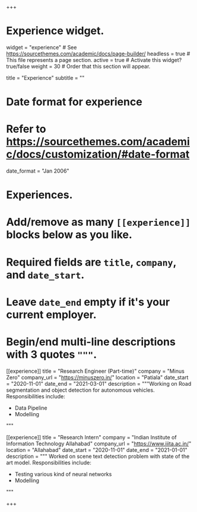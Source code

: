 +++
# Experience widget.
widget = "experience"  # See https://sourcethemes.com/academic/docs/page-builder/
headless = true  # This file represents a page section.
active = true  # Activate this widget? true/false
weight = 30  # Order that this section will appear.

title = "Experience"
subtitle = ""

# Date format for experience
#   Refer to https://sourcethemes.com/academic/docs/customization/#date-format
date_format = "Jan 2006"

# Experiences.
#   Add/remove as many `[[experience]]` blocks below as you like.
#   Required fields are `title`, `company`, and `date_start`.
#   Leave `date_end` empty if it's your current employer.
#   Begin/end multi-line descriptions with 3 quotes `"""`.
[[experience]]
  title = "Research Engineer (Part-time)"
  company = "Minus Zero"
  company_url = "https://minuszero.in/"
  location = "Patiala"
  date_start = "2020-11-01"
  date_end = "2021-03-01"
  description = """Working on Road segmentation and object detection for autonomous vehicles.
  Responsibilities include:
  
  * Data Pipeline
  * Modelling

  """

[[experience]]
  title = "Research Intern"
  company = "Indian Institute of Information Technology Allahabad"
  company_url = "https://www.iiita.ac.in/"
  location = "Allahabad"
  date_start = "2020-11-01"
  date_end = "2021-01-01"
  description = """ Worked on scene text detection problem with state of the art model.
  Responsibilities include:
  
  * Testing various kind of neural networks
  * Modelling

  """

+++
